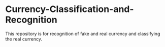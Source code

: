 # Currency-Classification-and-Recognition
This repository is for recognition of fake and real currency and classifying the real currency. 

